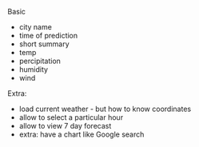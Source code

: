 Basic
- city name
- time of prediction
- short summary
- temp
- percipitation
- humidity
- wind

Extra:
- load current weather - but how to know coordinates
- allow to select a particular hour 
- allow to view 7 day forecast
- extra: have a chart like Google search